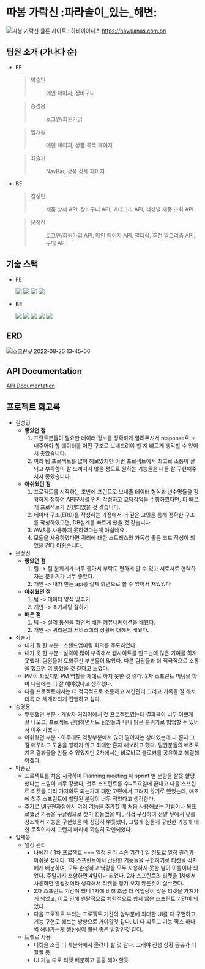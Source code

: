 # 따봉 가락신 :파라솔이_있는_해변:
![따봉 가락신](https://user-images.githubusercontent.com/105341553/186824307-3933622b-ec51-4228-a71c-33245c54e5b0.png)
클론 사이트 : 하바이아나스 https://havaianas.com.br/

## 팀원 소개 (가나다 순)
- FE
  > 박승민
  > > 메인 페이지, 장바구니
  
  > 송경용
  > > 로그인/회원가임

  > 임채동
  > > 메인 페이지, 상품 목록 페이지

  > 최슬기
  > > NavBar, 상품 상세 페이지

- BE
  > 길성민
  > > 제품 상세 API, 장바구니 API, 카테고리 API, 색상별 제품 조회 API

  > 문정진
  > > 로그인/회원가입 API, 메인 페이지 API, 필터링, 추천 알고리즘 API, 구매 API

## 기술 스택
- FE

	<img src="https://img.shields.io/badge/HTML5-E34F26?style=round&logo=HTML5&logoColor=white"/> <img src="https://img.shields.io/badge/CSS3-1572B6?style=round&logo=CSS3&logoColor=white"/> <img src="https://img.shields.io/badge/JS-F7DF1E?style=round&logo=JavaScript&logoColor=white"/> <img src="https://img.shields.io/badge/React.js-61DAFB?style=round&logo=React&logoColor=white"/>
  
- BE

	<img src="https://img.shields.io/badge/Node.js-339933?style=round&logo=Node.js&logoColor=white"/> <img src="https://img.shields.io/badge/Express-666666?style=round&logo=Express&logoColor=white"/> <img src="https://img.shields.io/badge/TypeORM-222222?style=round&logo=typeorm&logoColor=white"/> <img src="https://img.shields.io/badge/MySQL-4479A1?style=round&logo=MySQL&logoColor=white"/> <img src="https://img.shields.io/badge/AWS-232F3E?style=round&logo=Amazon%20AWS&logoColor=white"/>
  
## ERD
![스크린샷 2022-08-26 13-45-06](https://user-images.githubusercontent.com/105341553/186824383-79a06b35-0e93-4a3e-ab8a-611b85840518.png)

## API Documentation
[API Documentation](https://documenter.getpostman.com/view/22449644/VUquKF7D)

## 프로젝트 회고록
- 길성민
  - **좋았던 점**
    1. 프런트분들이 필요한 데이터 정보를 정확하게 알려주셔서 response로 보내주어야 할 데이터를 어떤 구조로 보내드려야 할 지 빠르게 생각할 수 있어서 좋았습니다.
    2. 여러 팀 프로젝트를 많이 해보았지만 이번 프로젝트에서 최고로 소통이 잘되고 부족함이 잘 느껴지지 않을 정도로 원하는 기능들을 다들 잘 구현해주셔서 좋았습니다.
  - **아쉬웠던 점**
    1. 프로젝트를 시작하는 초반에 프런트로 보내줄 데이터 형식과 변수명들을 정확하게 정하여 API문서를 먼저 작성하고 코딩작업을 수행하였다면, 더 빠르게 프로젝트가 진행되었을 것 같습니다.
    2. 데이터 구조(ERD)를 작성하는 과정에서 더 깊은 고민을 통해 정확한 구조를 작성하였으면, DB설계를 빠르게 했을 것 같습니다.
    3. AWS를 사용하지 못하였다는게 아쉽네요..
    4. 모듈을 사용하였다면 쿼리에 대한 스트레스와 가독성 좋은 코드 작성이 되었을 건데 아쉽습니다.
- 문정진
  - **좋았던 점**
    1. 팀 -> 팀 분위기가 너무 좋아서 부탁도 편하게 할 수 있고 서로서로 협력하자는 분위기가 너무 좋았다.
    2. 개인 -> 내가 만든 api를 실제 화면으로 볼 수 있어서 재밌었다
  - **아쉬웠던 점**
    1. 팀 -> 데이터 양식 맞추기
    2. 개인 -> 초기세팅 잘하기
  - **배운 점**
    1. 팀 -> 실제 통신을 하면서 배운 커뮤니케이션을 배웠다.
    2. 개인 -> 쿼리문과 서비스에러 상황에 대해서 배웠다.
- 최슬기
  - 내가 잘 한 부분 : 스텐드업미팅 회의를 주도하였다.
  - 내가 못 한 부분 : 실력이 많이 부족해서 웹사이트를 만드는데 많은 기여를 하지 못했다. 팀원들이 도와주신 부분들이 많았다. 다른 팀원들과 더 적극적으로 소통을 했으면 더 좋았을 것 같다고 느꼈다.
  - PM이 되었지만 PM 역할을 제대로 하지 못한 것 같다. 2차 스프린트 미팅을 하며 다음에는 더 잘 해야겠다고 생각했다.
  - 다음 프로젝트에서는 더 적극적으로 소통하고 시간관리 그리고 기록을 잘 해서 더욱 더 체계화되게 진행하고 싶다.
- 송경용
  - 뿌듯했던 부분 - 개발자 커리어에서 첫 프로젝트였는데 결과물이 너무 이쁘게 잘 나오고, 프로젝트 진행하면서도 팀원들과 내내 밝은 분위기로 협업할 수 있어서 아주 기뻤다.
  - 아쉬웠던 부분 - 아무래도 역량부분에서 많이 떨어지는 상태였는데 나 혼자 그걸 매꾸려고 도움을 청하지 않고 최대한 혼자 해보려고 했다. 팀원분들의 배려로 겨우 결과물을 만들 수 있었지만 2차에서는 바로바로 블로커를 공유하고 해결해야겠다.
- 박승민
  - 프로젝트를 처음 시작하며 Planning meeting 때 sprint 별 분량을 잘못 할당했다는 느낌이 너무 강했다, 첫주 스프린트를 수~목요일에 끝내고 다음 스프린트 티켓을 미리 가져와도 되는가에 대한 고민에서 그러지 않기로 했었는데, 애초에 첫주 스프린트에 할당된 분량이 너무 적었다고 생각한다.
  - 추가로 UI구현과정에서 여러 기능을 추가할 때 처음 사용해보는 기법이나 목표로했던 기능을 구글링으로 찾기 힘들었을 때 , 직접 구상하여 정말 무에서 유를 창조해서 기능을 구현했을 때 상당히 뿌듯했다, 그렇게 힘들게 구현한 기능에 대한 로직이라서 그런지 머리에 확실히 각인되었다.
- 임채동
  - 일정 관리
    - 나에겐 { 1차 프로젝트 === 일정 관리 수습 기간 } 일 정도로 일정 관리가 아쉬운 점이다. 1차 스프린트에서 간단한 기능들을 구현하기로 티켓을 각자에게 배분하여, 모두 완성하고 역량을 모두 사용하지 못한 날이 이틀이나 되었다. 주말까지 포함하면 4일이나 되었다. 2차 스프린트의 티켓을 1차에서 사용하면 안될것이라 생각해서 티켓을 땡겨 오지 않은것이 실수였다.
    - 2차 스프린트 기간이 되니 1차에 비해 조금 더 작업량이 많은 티켓을 가져가게 되었고, 이로 인해 멘탈적으로 체력적으로 쉽지 않은 스프린트 기간이 되었다.
    - 다음 프로젝트 부터는 프로젝트 기간의 앞부분에 최대한 UI를 다 구현하고, 기능 구현도 해보는 방향으로 가야할것 같다. UI 다 짜두고 기능 픽스 하나씩 해나가는게 생산성이 훨씬 좋은 방향인것 같다.
  - 트렐로 사용
    - 티켓을 조금 더 세분화해서 올려야 할 것 같다. 그래야 진행 상황 공유가 더 잘될 듯.
    - UI 기능 따로 티켓 배분하고 등등 해야 할듯
